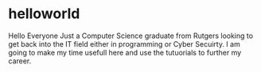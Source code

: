 # helloworld
Hello Everyone Just a Computer Science graduate from Rutgers looking to get back into the IT field either in programming or Cyber Secuirty.  I am going to make my time usefull here and use the tutuorials to further my career.
